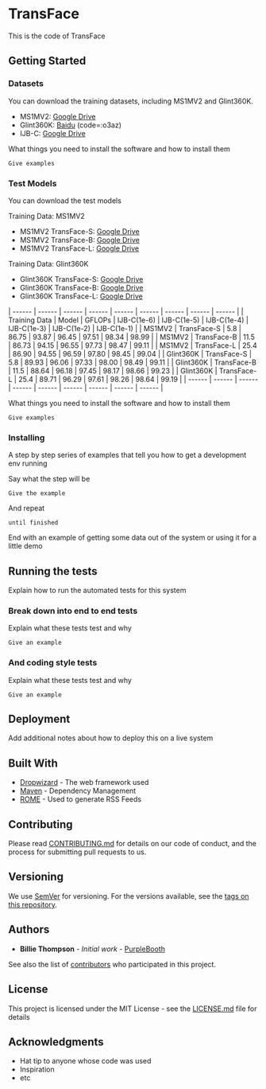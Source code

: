 # TransFace
This is the code of TransFace
 
## Getting Started

 
### Datasets

You can download the training datasets, including MS1MV2 and Glint360K.

* MS1MV2: [Google Drive](https://drive.google.com/file/d/1SXS4-Am3bsKSK615qbYdbA_FMVh3sAvR/view)
* Glint360K: [Baidu](https://pan.baidu.com/share/init?surl=GsYqTTt7_Dn8BfxxsLFN0w) (code=:o3az)
* IJB-C: [Google Drive](https://drive.google.com/file/d/1aC4zf2Bn0xCVH_ZtEuQipR2JvRb1bf8o/view) 

What things you need to install the software and how to install them
 
```
Give examples
```

### Test Models

You can download the test models

Training Data: MS1MV2
* MS1MV2 TransFace-S: [Google Drive](https://drive.google.com/file/d/1UZWCg7jNESDv8EWs7mxQSswCMGbAZNF4/view?usp=share_link)
* MS1MV2 TransFace-B: [Google Drive](https://drive.google.com/file/d/16O-q30mH8d3lECqa5eJd8rABaUlNhQ0K/view?usp=share_link)
* MS1MV2 TransFace-L: [Google Drive](https://drive.google.com/file/d/1uXUFT6ujEPqvCTHzONsp6-DMIc24Cc85/view?usp=share_link)

Training Data: Glint360K
* Glint360K TransFace-S: [Google Drive](https://drive.google.com/file/d/18Zh_zMlYttKVIGArmDYNEchIvUSH5FQ1/view?usp=share_link)
* Glint360K TransFace-B: [Google Drive](https://drive.google.com/file/d/13IezvOo5GvtGVsRap2s5RVqtIl1y0ke5/view?usp=share_link)
* Glint360K TransFace-L: [Google Drive](https://drive.google.com/file/d/1jXL_tidh9KqAS6MgeinIk2UNWmEaxfb0/view?usp=share_link)


| ------ | ------ | ------ | ------ | ------ | ------ | ------ | ------ | ------ |
| Training Data | Model | GFLOPs | IJB-C(1e-6) | IJB-C(1e-5) | IJB-C(1e-4) | IJB-C(1e-3) | IJB-C(1e-2) | IJB-C(1e-1) |
| MS1MV2 | TransFace-S | 5.8 | 86.75 | 93.87 | 96.45 | 97.51 | 98.34 | 98.99 |
| MS1MV2 | TransFace-B | 11.5 | 86.73 | 94.15 | 96.55 | 97.73 | 98.47 | 99.11 |
| MS1MV2 | TransFace-L | 25.4 | 86.90 | 94.55 | 96.59 | 97.80 | 98.45 | 99.04 |
| Glint360K | TransFace-S | 5.8 | 89.93 | 96.06 | 97.33 | 98.00 | 98.49 | 99.11 |
| Glint360K | TransFace-B | 11.5 | 88.64 | 96.18 | 97.45 | 98.17 | 98.66 | 99.23 |
| Glint360K | TransFace-L | 25.4 | 89.71 | 96.29 | 97.61 | 98.26 | 98.64 | 99.19 |
| ------ | ------ | ------ | ------ | ------ | ------ | ------ | ------ | ------ |

What things you need to install the software and how to install them
 
```
Give examples
```


### Installing
 
A step by step series of examples that tell you how to get a development env running
 
Say what the step will be
 
```
Give the example
```
 
And repeat
 
```
until finished
```
 
End with an example of getting some data out of the system or using it for a little demo
 
## Running the tests
 
Explain how to run the automated tests for this system
 
### Break down into end to end tests
 
Explain what these tests test and why
 
```
Give an example
```
 
### And coding style tests
 
Explain what these tests test and why
 
```
Give an example
```
 
## Deployment
 
Add additional notes about how to deploy this on a live system
 
## Built With
 
* [Dropwizard](http://www.dropwizard.io/1.0.2/docs/) - The web framework used
* [Maven](https://maven.apache.org/) - Dependency Management
* [ROME](https://rometools.github.io/rome/) - Used to generate RSS Feeds
 
## Contributing
 
Please read [CONTRIBUTING.md](https://gist.github.com/PurpleBooth/b24679402957c63ec426) for details on our code of conduct, and the process for submitting pull requests to us.
 
## Versioning
 
We use [SemVer](http://semver.org/) for versioning. For the versions available, see the [tags on this repository](https://github.com/your/project/tags). 
 
## Authors
 
* **Billie Thompson** - *Initial work* - [PurpleBooth](https://github.com/PurpleBooth)
 
See also the list of [contributors](https://github.com/your/project/contributors) who participated in this project.
 
## License
 
This project is licensed under the MIT License - see the [LICENSE.md](LICENSE.md) file for details
 
## Acknowledgments
 
* Hat tip to anyone whose code was used
* Inspiration
* etc
